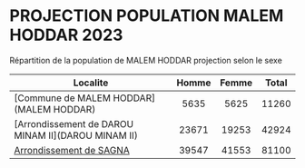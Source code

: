 # PROJECTION POPULATION MALEM HODDAR 2023
	
Répartition de la population de MALEM HODDAR projection selon le sexe
	
| Localite  | Homme | Femme | Total |
| --------- |:-----:|:-----:|:-----:|
| [Commune de MALEM HODDAR](MALEM HODDAR) | 5635 | 5625 | 11260 |
| [Arrondissement de DAROU MINAM II](DAROU MINAM II) | 23671 | 19253 | 42924 |
| [Arrondissement de SAGNA](SAGNA) | 39547 | 41553 | 81100 |
